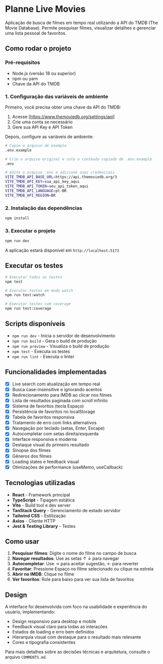 # Planne Live Movies

Aplicação de busca de filmes em tempo real utilizando a API do TMDB (The Movie Database). Permite pesquisar filmes, visualizar detalhes e gerenciar uma lista pessoal de favoritos.

## Como rodar o projeto

### Pré-requisitos

- Node.js (versão 18 ou superior)
- npm ou yarn
- Chave da API do TMDB

### 1. Configuração das variáveis de ambiente

Primeiro, você precisa obter uma chave da API do TMDB:

1. Acesse [https://www.themoviedb.org/settings/api]
2. Crie uma conta se necessário
3. Gere sua API Key e API Token

Depois, configure as variáveis de ambiente:

```bash
# Copie o arquivo de exemplo
.env.example

# Crie o arquivo original e cole o conteudo copiado de .env.example
.env 

# Edite o arquivo .env e adicione suas credenciais
VITE_TMDB_API_BASE_URL=https://api.themoviedb.org/3
VITE_TMDB_API_KEY=sua_api_key_aqui
VITE_TMDB_API_TOKEN=seu_api_token_aqui
VITE_TMDB_API_LANGUAGE=pt-BR
VITE_TMDB_API_REGION=BR
```

### 2. Instalação das dependências

```bash
npm install
```

### 3. Executar o projeto

```bash
npm run dev
```

A aplicação estará disponível em `http://localhost:5173`

## Executar os testes

```bash
# Executar todos os testes
npm test

# Executar testes em modo watch
npm run test:watch

# Executar testes com coverage
npm run test:coverage
```

## Scripts disponíveis

- `npm run dev` - Inicia o servidor de desenvolvimento
- `npm run build` - Gera o build de produção
- `npm run preview` - Visualiza o build de produção
- `npm test` - Executa os testes
- `npm run lint` - Executa o linter

## Funcionalidades implementadas

- [x] Live search com atualização em tempo real
- [x] Busca case-insensitive e ignorando acentos
- [x] Redirecionamento para IMDB ao clicar nos filmes
- [x] Lista de resultados paginada com scroll infinito
- [x] Sistema de favoritos (tecla Espaço)
- [x] Persistência de favoritos no localStorage
- [x] Tabela de favoritos responsiva
- [x] Tratamento de erro com links alternativos
- [x] Navegação por teclado (setas, Enter, Escape)
- [x] Autocompletar com setas direita/esquerda
- [x] Interface responsiva e moderna
- [x] Destaque visual do primeiro resultado
- [x] Sinopse dos filmes
- [x] Gêneros dos filmes
- [x] Loading states e feedback visual
- [x] Otimizações de performance (useMemo, useCallback)

## Tecnologias utilizadas

- **React** - Framework principal
- **TypeScript** - Tipagem estática
- **Vite** - Build tool e dev server
- **TanStack Query** - Gerenciamento de estado servidor
- **Tailwind CSS** - Estilização
- **Axios** - Cliente HTTP
- **Jest & Testing Library** - Testes

## Como usar

1. **Pesquisar filmes**: Digite o nome do filme no campo de busca
2. **Navegar resultados**: Use as setas ↑ ↓ para navegar
3. **Autocompletar**: Use → para aceitar sugestão, ← para reverter
4. **Favoritar**: Pressione Espaço no filme selecionado ou clique na estrela
5. **Abrir no IMDB**: Clique no filme
6. **Ver favoritos**: Role para baixo para ver sua lista de favoritos

## Design

A interface foi desenvolvida com foco na usabilidade e experiência do usuário, implementando:

- Design responsivo para desktop e mobile
- Feedback visual claro para todas as interações
- Estados de loading e erro bem definidos
- Hierarquia visual com destaque para o resultado mais relevante
- Cores e tipografia consistentes

Para mais detalhes sobre as decisões técnicas e arquitetura, consulte o arquivo `COMMENTS.md`.
